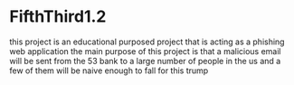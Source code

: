 # FifthThird1.2
this project is an educational purposed project that is acting as a phishing web application
the main purpose of this project is that a malicious email will be sent from the 53 bank to a large number of people in the us
and a few of them will be naive enough to fall for this trump
